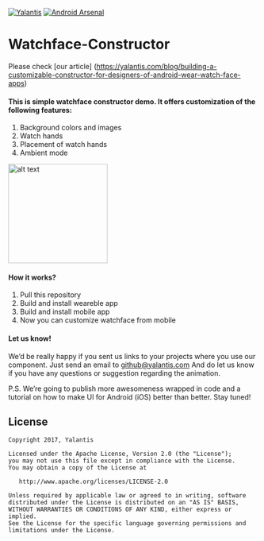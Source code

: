 [![Yalantis](https://github.com/Yalantis/Watchface-Constructor/blob/master/badge.png)](https://yalantis.com/?utm_source=github)
[![Android Arsenal](https://img.shields.io/badge/Android%20Arsenal-Watchface--Constructor-green.svg?style=true)](https://android-arsenal.com/details/1/2866)

# Watchface-Constructor
Please check [our article] 
(https://yalantis.com/blog/building-a-customizable-constructor-for-designers-of-android-wear-watch-face-apps)

#### This is simple watchface constructor demo. It offers customization of the following features:

1. Background colors and images
2. Watch hands 
3. Placement of watch hands   
4. Ambient mode 

<img src="https://github.com/Yalantis/Watchface-Constructor/blob/master/app_watch_dribbble.gif" alt="alt text" style="width:200;height:200">

#### How it works?

1. Pull this repository
2. Build and install weareble app
3. Build and install mobile app
4. Now you can customize watchface from mobile

#### Let us know!

We’d be really happy if you sent us links to your projects where you use our component. Just send an email to github@yalantis.com And do let us know if you have any questions or suggestion regarding the animation. 

P.S. We’re going to publish more awesomeness wrapped in code and a tutorial on how to make UI for Android (iOS) better than better. Stay tuned!

## License

    Copyright 2017, Yalantis

    Licensed under the Apache License, Version 2.0 (the "License");
    you may not use this file except in compliance with the License.
    You may obtain a copy of the License at

       http://www.apache.org/licenses/LICENSE-2.0

    Unless required by applicable law or agreed to in writing, software
    distributed under the License is distributed on an "AS IS" BASIS,
    WITHOUT WARRANTIES OR CONDITIONS OF ANY KIND, either express or implied.
    See the License for the specific language governing permissions and
    limitations under the License.
